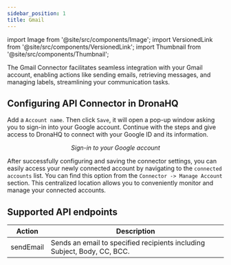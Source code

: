 ```yaml
---
sidebar_position: 1
title: Gmail
---
```

import Image from '@site/src/components/Image';
import VersionedLink from '@site/src/components/VersionedLink';
import Thumbnail from '@site/src/components/Thumbnail';

The Gmail Connector facilitates seamless integration with your Gmail account, enabling actions like sending emails, retrieving messages, and managing labels, streamlining your communication tasks.

## Configuring API Connector in DronaHQ

Add a `Account name`. Then click `Save`, it will open a pop-up window asking you to sign-in into your Google account. Continue with the steps and give access to DronaHQ to connect with your Google ID and its information.

<figure>
  <Thumbnail src="/img/reference/connectors/gmail/signin.png" alt="Sign-in to your Google account" />
  <figcaption align = "center"><i>Sign-in to your Google account</i></figcaption>
</figure>

After successfully configuring and saving the connector settings, you can easily access your newly connected account by navigating to the `connected accounts` list. You can find this option from the `Connector -> Manage Account` section. This centralized location allows you to conveniently monitor and manage your connected accounts.

## Supported API endpoints

| Action          | Description                                                                                              |
|-----------------|----------------------------------------------------------------------------------------------------------|
| sendEmail | Sends an email to specified recipients including Subject, Body, CC, BCC.|

